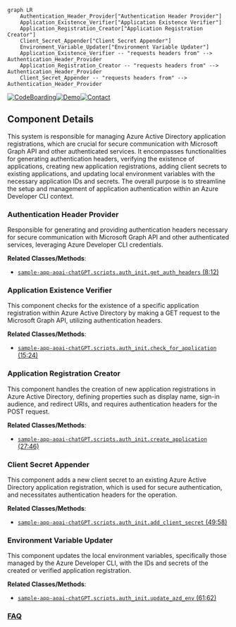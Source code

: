 ```mermaid
graph LR
    Authentication_Header_Provider["Authentication Header Provider"]
    Application_Existence_Verifier["Application Existence Verifier"]
    Application_Registration_Creator["Application Registration Creator"]
    Client_Secret_Appender["Client Secret Appender"]
    Environment_Variable_Updater["Environment Variable Updater"]
    Application_Existence_Verifier -- "requests headers from" --> Authentication_Header_Provider
    Application_Registration_Creator -- "requests headers from" --> Authentication_Header_Provider
    Client_Secret_Appender -- "requests headers from" --> Authentication_Header_Provider
```
[![CodeBoarding](https://img.shields.io/badge/Generated%20by-CodeBoarding-9cf?style=flat-square)](https://github.com/CodeBoarding/GeneratedOnBoardings)[![Demo](https://img.shields.io/badge/Try%20our-Demo-blue?style=flat-square)](https://www.codeboarding.org/demo)[![Contact](https://img.shields.io/badge/Contact%20us%20-%20contact@codeboarding.org-lightgrey?style=flat-square)](mailto:contact@codeboarding.org)

## Component Details

This system is responsible for managing Azure Active Directory application registrations, which are crucial for secure communication with Microsoft Graph API and other authenticated services. It encompasses functionalities for generating authentication headers, verifying the existence of applications, creating new application registrations, adding client secrets to existing applications, and updating local environment variables with the necessary application IDs and secrets. The overall purpose is to streamline the setup and management of application authentication within an Azure Developer CLI context.

### Authentication Header Provider
Responsible for generating and providing authentication headers necessary for secure communication with Microsoft Graph API and other authenticated services, leveraging Azure Developer CLI credentials.


**Related Classes/Methods**:

- <a href="https://github.com/microsoft/sample-app-aoai-chatGPT/blob/master/scripts/auth_init.py#L8-L12" target="_blank" rel="noopener noreferrer">`sample-app-aoai-chatGPT.scripts.auth_init.get_auth_headers` (8:12)</a>


### Application Existence Verifier
This component checks for the existence of a specific application registration within Azure Active Directory by making a GET request to the Microsoft Graph API, utilizing authentication headers.


**Related Classes/Methods**:

- <a href="https://github.com/microsoft/sample-app-aoai-chatGPT/blob/master/scripts/auth_init.py#L15-L24" target="_blank" rel="noopener noreferrer">`sample-app-aoai-chatGPT.scripts.auth_init.check_for_application` (15:24)</a>


### Application Registration Creator
This component handles the creation of new application registrations in Azure Active Directory, defining properties such as display name, sign-in audience, and redirect URIs, and requires authentication headers for the POST request.


**Related Classes/Methods**:

- <a href="https://github.com/microsoft/sample-app-aoai-chatGPT/blob/master/scripts/auth_init.py#L27-L46" target="_blank" rel="noopener noreferrer">`sample-app-aoai-chatGPT.scripts.auth_init.create_application` (27:46)</a>


### Client Secret Appender
This component adds a new client secret to an existing Azure Active Directory application registration, which is used for secure authentication, and necessitates authentication headers for the operation.


**Related Classes/Methods**:

- <a href="https://github.com/microsoft/sample-app-aoai-chatGPT/blob/master/scripts/auth_init.py#L49-L58" target="_blank" rel="noopener noreferrer">`sample-app-aoai-chatGPT.scripts.auth_init.add_client_secret` (49:58)</a>


### Environment Variable Updater
This component updates the local environment variables, specifically those managed by the Azure Developer CLI, with the IDs and secrets of the created or verified application registration.


**Related Classes/Methods**:

- <a href="https://github.com/microsoft/sample-app-aoai-chatGPT/blob/master/scripts/auth_init.py#L61-L62" target="_blank" rel="noopener noreferrer">`sample-app-aoai-chatGPT.scripts.auth_init.update_azd_env` (61:62)</a>




### [FAQ](https://github.com/CodeBoarding/GeneratedOnBoardings/tree/main?tab=readme-ov-file#faq)